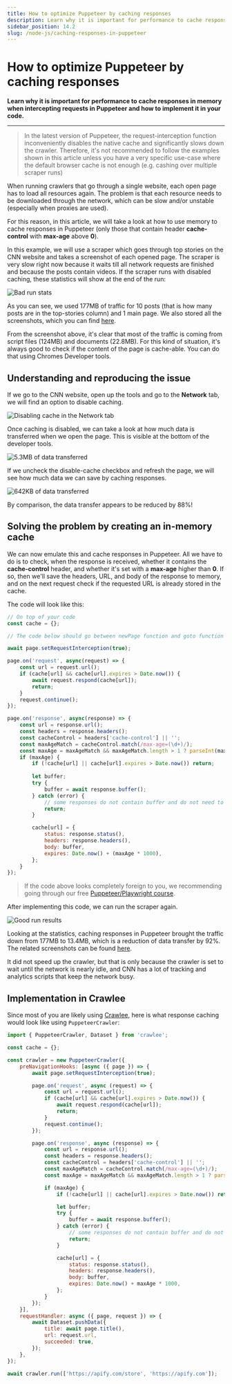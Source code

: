 ```yaml
---
title: How to optimize Puppeteer by caching responses
description: Learn why it is important for performance to cache responses in memory when intercepting requests in Puppeteer and how to implement it in your code.
sidebar_position: 14.2
slug: /node-js/caching-responses-in-puppeteer
---
```


# [](#caching-responses-in-puppeteer) How to optimize Puppeteer by caching responses

**Learn why it is important for performance to cache responses in memory when intercepting requests in Puppeteer and how to implement it in your code.**

---

> In the latest version of Puppeteer, the request-interception function inconveniently disables the native cache and significantly slows down the crawler. Therefore, it's not recommended to follow the examples shown in this article unless you have a very specific use-case where the default browser cache is not enough (e.g. cashing over multiple scraper runs)

When running crawlers that go through a single website, each open page has to load all resources again. The problem is that each resource needs to be downloaded through the network, which can be slow and/or unstable (especially when proxies are used).

For this reason, in this article, we will take a look at how to use memory to cache responses in Puppeteer (only those that contain header **cache-control** with **max-age** above **0**).

In this example, we will use a scraper which goes through top stories on the CNN website and takes a screenshot of each opened page. The scraper is very slow right now because it waits till all network requests are finished and because the posts contain videos. If the scraper runs with disabled caching, these statistics will show at the end of the run:

![Bad run stats](./images/bad-scraper-stats.webp)

As you can see, we used 177MB of traffic for 10 posts (that is how many posts are in the top-stories column) and 1 main page. We also stored all the screenshots, which you can find [here](https://my.apify.com/storage/key-value/q2ipoeLLy265NtSiL).

From the screenshot above, it's clear that most of the traffic is coming from script files (124MB) and documents (22.8MB). For this kind of situation, it's always good to check if the content of the page is cache-able. You can do that using Chromes Developer tools.

## Understanding and reproducing the issue

If we go to the CNN website, open up the tools and go to the **Network** tab, we will find an option to disable caching.

![Disabling cache in the Network tab](./images/cnn-network-tab.webp)

Once caching is disabled, we can take a look at how much data is transferred when we open the page. This is visible at the bottom of the developer tools.

![5.3MB of data transferred](./images/slow-no-cache.webp)

If we uncheck the disable-cache checkbox and refresh the page, we will see how much data we can save by caching responses.

![642KB of data transferred](./images/fast-with-cache.webp)

By comparison, the data transfer appears to be reduced by 88%!

## Solving the problem by creating an in-memory cache

We can now emulate this and cache responses in Puppeteer. All we have to do is to check, when the response is received, whether it contains the **cache-control** header, and whether it's set with a **max-age** higher than **0**. If so, then we'll save the headers, URL, and body of the response to memory, and on the next request check if the requested URL is already stored in the cache.

The code will look like this:

```js
// On top of your code
const cache = {};

// The code below should go between newPage function and goto function

await page.setRequestInterception(true);

page.on('request', async(request) => {
    const url = request.url();
    if (cache[url] && cache[url].expires > Date.now()) {
        await request.respond(cache[url]);
        return;
    }
    request.continue();
});

page.on('response', async(response) => {
    const url = response.url();
    const headers = response.headers();
    const cacheControl = headers['cache-control'] || '';
    const maxAgeMatch = cacheControl.match(/max-age=(\d+)/);
    const maxAge = maxAgeMatch && maxAgeMatch.length > 1 ? parseInt(maxAgeMatch[1], 10) : 0;
    if (maxAge) {
        if (!cache[url] || cache[url].expires > Date.now()) return;
        
        let buffer;
        try {
            buffer = await response.buffer();
        } catch (error) {
            // some responses do not contain buffer and do not need to be catched
            return;
        }

        cache[url] = {
            status: response.status(),
            headers: response.headers(),
            body: buffer,
            expires: Date.now() + (maxAge * 1000),
        };
    }
});
```

> If the code above looks completely foreign to you, we recommending going through our free [Puppeteer/Playwright course](../../webscraping/puppeteer_playwright/index.md).

After implementing this code, we can run the scraper again.

![Good run results](./images/good-run-results.webp)

Looking at the statistics, caching responses in Puppeteer brought the traffic down from 177MB to 13.4MB, which is a reduction of data transfer by 92%. The related screenshots can be found [here](https://my.apify.com/storage/key-value/iWQ3mQE2XsLA2eErL).

It did not speed up the crawler, but that is only because the crawler is set to wait until the network is nearly idle, and CNN has a lot of tracking and analytics scripts that keep the network busy.

## Implementation in Crawlee

Since most of you are likely using [Crawlee](https://crawlee.dev), here is what response caching would look like using `PuppeteerCrawler`:

```js
import { PuppeteerCrawler, Dataset } from 'crawlee';

const cache = {};

const crawler = new PuppeteerCrawler({
    preNavigationHooks: [async ({ page }) => {
        await page.setRequestInterception(true);

        page.on('request', async (request) => {
            const url = request.url();
            if (cache[url] && cache[url].expires > Date.now()) {
                await request.respond(cache[url]);
                return;
            }
            request.continue();
        });

        page.on('response', async (response) => {
            const url = response.url();
            const headers = response.headers();
            const cacheControl = headers['cache-control'] || '';
            const maxAgeMatch = cacheControl.match(/max-age=(\d+)/);
            const maxAge = maxAgeMatch && maxAgeMatch.length > 1 ? parseInt(maxAgeMatch[1], 10) : 0;

            if (maxAge) {
                if (!cache[url] || cache[url].expires > Date.now()) return;

                let buffer;
                try {
                    buffer = await response.buffer();
                } catch (error) {
                    // some responses do not contain buffer and do not need to be catched
                    return;
                }

                cache[url] = {
                    status: response.status(),
                    headers: response.headers(),
                    body: buffer,
                    expires: Date.now() + maxAge * 1000,
                };
            }
        });
    }],
    requestHandler: async ({ page, request }) => {
        await Dataset.pushData({
            title: await page.title(),
            url: request.url,
            succeeded: true,
        });
    },
});

await crawler.run(['https://apify.com/store', 'https://apify.com']);
```
